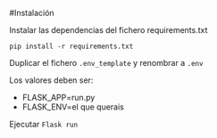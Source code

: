 #Instalación

Instalar las dependencias del fichero requirements.txt
```
pip install -r requirements.txt
```

Duplicar el fichero `.env_template` y renombrar a `.env`

Los valores deben ser:
- FLASK_APP=run.py
- FLASK_ENV=el que querais

Ejecutar `Flask run`